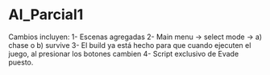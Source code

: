 # AI_Parcial1

Cambios incluyen:
1- Escenas agregadas
2- Main menu -> select mode -> a) chase o b) survive
3- El build ya está hecho para que cuando ejecuten el juego, al presionar los botones cambien
4- Script exclusivo de Evade puesto.
